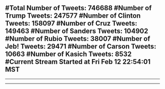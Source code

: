 #Total Number of Tweets: 746688 
#Number of Trump Tweets: 247577
#Number of Clinton Tweets: 158097
#Number of Cruz Tweets: 149463
#Number of Sanders Tweets: 104902
#Number of Rubio Tweets: 38007
#Number of Jeb! Tweets: 29471
#Number of Carson Tweets: 10663
#Number of Kasich Tweets: 8532
#Current Stream Started at Fri Feb 12 22:54:01 MST
---
---
---
